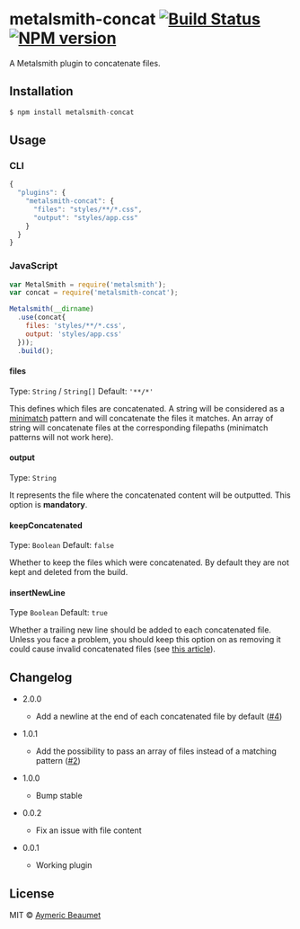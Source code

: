 # metalsmith-concat [![Build Status](https://img.shields.io/travis/aymericbeaumet/metalsmith-concat.svg?style=flat)](https://travis-ci.org/aymericbeaumet/metalsmith-concat) [![NPM version](https://img.shields.io/npm/v/metalsmith-concat.svg?style=flat)](https://www.npmjs.com/metalsmith-concat)

A Metalsmith plugin to concatenate files.

## Installation

```javascript
$ npm install metalsmith-concat
```

## Usage

### CLI

```javascript
{
  "plugins": {
    "metalsmith-concat": {
      "files": "styles/**/*.css",
      "output": "styles/app.css"
    }
  }
}
```

### JavaScript

```javascript
var MetalSmith = require('metalsmith');
var concat = require('metalsmith-concat');

Metalsmith(__dirname)
  .use(concat{
    files: 'styles/**/*.css',
    output: 'styles/app.css'
  }));
  .build();
```

#### files
Type: `String` / `String[]`
Default: `'**/*'`

This defines which files are concatenated. A string will be considered as a
[minimatch](https://github.com/isaacs/minimatch) pattern and will concatenate the
files it matches. An array of string will concatenate files at the corresponding
filepaths (minimatch patterns will not work here).

#### output
Type: `String`

It represents the file where the concatenated content will be outputted. This
option is **mandatory**.

#### keepConcatenated
Type: `Boolean` Default: `false`

Whether to keep the files which were concatenated. By default they are not kept
and deleted from the build.

#### insertNewLine
Type `Boolean` Default: `true`

Whether a trailing new line should be added to each concatenated file. Unless
you face a problem, you should keep this option on as removing it could cause
invalid concatenated files (see [this
article](http://evanhahn.com/newline-necessary-at-the-end-of-javascript-files/)).

## Changelog

* 2.0.0
  * Add a newline at the end of each concatenated file by default ([#4](https://github.com/aymericbeaumet/metalsmith-concat/pull/4))

* 1.0.1
  * Add the possibility to pass an array of files instead of a matching pattern ([#2](https://github.com/aymericbeaumet/metalsmith-concat/pull/2))

* 1.0.0
  * Bump stable

* 0.0.2
  * Fix an issue with file content

* 0.0.1
  * Working plugin

## License

MIT © [Aymeric Beaumet](http://beaumet.me)
